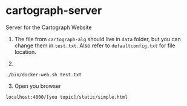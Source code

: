 # cartograph-server
Server for the Cartograph Website

1. The file from `cartograph-alg` should live in `data` folder, but you can change them in `test.txt`. 
    Also refer to `defaultconfig.txt` for file location.
    
2. 

```
./bin/docker-web.sh test.txt
```

3. Open you browser

```
localhost:4000/[you topic]/static/simple.html
```
